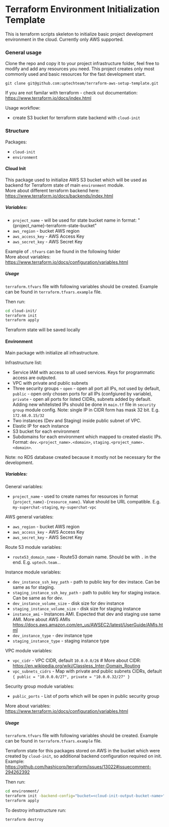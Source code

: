 # Terraform Environment Initialization Template

This is terraform scripts skeleton to initialize basic project development environment in the cloud. Currently only AWS supported.

### General usage

Clone the repo and copy it to your project infrastructure folder, feel free to modify and add any resources you need. This project creates only most commonly used and basic resources for the fast development start.

```
git clone git@github.com:uptechteam/terraform-aws-setup-template.git
```

If you are not familar with terraform - check out documentation: https://www.terraform.io/docs/index.html  

Usage workflow:

 - create S3 bucket for terraform state backend with `cloud-init`


### Structure

Packages:

 - `cloud-init`
 - `environment`

#### Cloud Init

This package used to initialize AWS S3 bucket which will be used as backend for Terraform state of main `environment` module.  
More about different terraform backend here: https://www.terraform.io/docs/backends/index.html

##### Variables:

 - `project_name` - will be used for state bucket name in format: "{project_name}-terraform-state-bucket"
 - `aws_region` - bucket AWS region
 - `aws_access_key` - AWS Access Key
 - `aws_secret_key` - AWS Secret Key

Example of `.tfvars` can be found in the following folder  
More about variables: https://www.terraform.io/docs/configuration/variables.html

##### Usage

`terraform.tfvars` file with following variables should be created. Example can be found in `terraform.tfvars.example` file.  

Then run:
```bash
cd cloud-init/
terraform init
terraform apply
```

Terraform state will be saved locally


#### Environment

Main package with initialize all infrastructure.

Infrastructure list:

 - Service IAM with access to all used services. Keys for programmatic access are outputed. 
 - VPC with private and public subnets
 - Three security groups - `open` - open all port all IPs, not used by default,
 `public` - open only chosen ports for all IPs (confgiured by variable), 
 `private` - open all ports for listed CIDRs, subnets added by default. Adding new whitelisted IPs should be done in `main.tf` file in `security group` module config. Note: single IP in CIDR form has mask 32 bit. E.g. `172.68.0.15/32`
 - Two instances (Dev and Staging) inside public subnet of VPC.
 - Elastic IP for each instance
 - S3 bucket for each environment
 - Subdomains for each environment which mapped to created elastic IPs. Format: `dev.<project_name>.<domain>`, `staging.<project_name>.<domain>`.

Note: no RDS database created because it mostly not be necessary for the development. 

##### Variables:

General variables:

 - `project_name` - used to create names for resources in format `{project_name}-{resource_name}`. Value should be URL compatible. E.g. `my-superchat-staging`, `my-superchat-vpc`  

AWS general variables: 

 - `aws_region` - bucket AWS region
 - `aws_access_key` - AWS Access Key
 - `aws_secret_key` - AWS Secret Key


Route 53 module variables:

 - `route53_domain_name` - Route53 domain name. Should be with `.` in the end. E.g. `uptech.team.`.


Instance module variables:

 - `dev_instance_ssh_key_path` - path to public key for dev instace. Can be same as for staging.  
 - `staging_instance_ssh_key_path` - path to public key for staging instace. Can be same as for dev.  
 - `dev_instance_volume_size` - disk size for dev instance
 - `staging_instance_volume_size` - disk size for staging instance
 - `instance_ami` - Instances AMI. Expected that dev and staging use same AMI. More about AWS AMIs https://docs.aws.amazon.com/en_us/AWSEC2/latest/UserGuide/AMIs.html
 - `dev_instance_type` - dev instance type
 - `staging_instance_type` - staging instance type


VPC module variables:

 - `vpc_cidr` - VPC CIDR, default `10.0.0.0/26` # More about CIDR: https://en.wikipedia.org/wiki/Classless_Inter-Domain_Routing 
 - `vpc_subnets_cidrs` - Map with private and public subnets CIDRs, default `{ public = "10.0.0.0/27", private = "10.0.0.32/27" }`


Security group module variables:

 - `public_ports` - List of ports which will be open in public security group 

More about variables: https://www.terraform.io/docs/configuration/variables.html

##### Usage

`terraform.tfvars` file with following variables should be created. Example can be found in `terraform.tfvars.example` file.  

Terraform state for this packages stored on AWS in the bucket which were created by `cloud-init`, so additional backend configuration required on init. 
Example: https://github.com/hashicorp/terraform/issues/13022#issuecomment-294262392  

Then run:
```bash
cd environment/
terraform init -backend-config="bucket=<cloud-init-output-bucket-name>" -backend-config="region=us-east-1" -backend-config="access_key=<AWS_Access_key>" -backend-config="secret_key=<AWS_Secret_key>"
terraform apply
```
To destroy infrastructure run:
```bash
terraform destroy
```